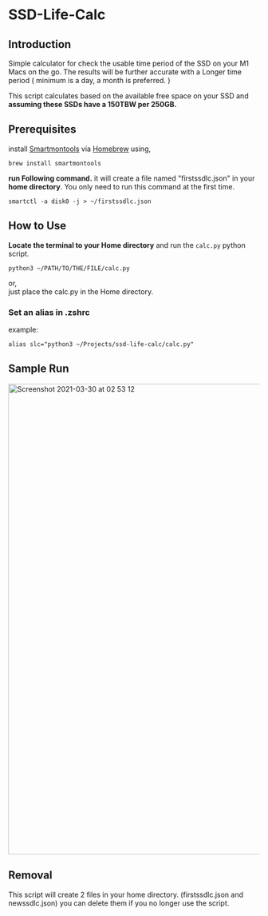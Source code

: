 # SSD-Life-Calc

## Introduction

Simple calculator for check the usable time period of the SSD on your M1 Macs on the go.
The results will be further accurate with a Longer time period ( minimum is a day, a month is preferred. )

This script calculates based on the available free space on your SSD and **assuming these SSDs have a 150TBW per 250GB.**


## Prerequisites

install [Smartmontools](https://www.smartmontools.org/) via [Homebrew](https://brew.sh/) using,

``` shell
brew install smartmontools
```

**run Following command.** it will create a file named "firstssdlc.json" in your **home directory**. You only need to run this command at the first time.

``` shell
smartctl -a disk0 -j > ~/firstssdlc.json
```
  

## How to Use


**Locate the terminal to your Home directory** and run the `calc.py` python script. 
```shell
python3 ~/PATH/TO/THE/FILE/calc.py
```

or,  
just place the calc.py in the Home directory.
  

### Set an alias in .zshrc
example:
``` shell
alias slc="python3 ~/Projects/ssd-life-calc/calc.py"
```

  
## Sample Run

<img width="942" alt="Screenshot 2021-03-30 at 02 53 12" src="https://user-images.githubusercontent.com/70215958/112902068-3a102c80-9103-11eb-982a-5d94956e850f.png">


  
  
## Removal
This script will create 2 files in your home directory. (firstssdlc.json and newssdlc.json) you can delete them if you no longer use the script. 
